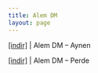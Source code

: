 ```yaml
---
title: Alem DM
layout: page
---
```

<a href="https://cloud.mail.ru/public/7199a78735cf/Alem%20%28DM%29%20-%20Aynen%20Alb%C3%BCm" target="_blank">[indir]</a> | Alem DM &#8211; Aynen

<a href="https://cloud.mail.ru/public/bae1e1115c0f/Alem%20%28DM%29%20-%20Perde%20Alb%C3%BCm" target="_blank">[indir]</a> | Alem DM &#8211; Perde